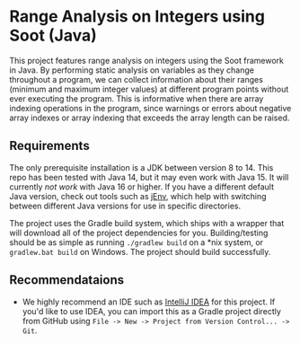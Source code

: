 # Range Analysis on Integers using Soot (Java)

This project features range analysis on integers using the Soot framework in Java. By performing static analysis on variables
as they change throughout a program, we can collect information about their ranges (minimum and maximum integer values) at
different program points without ever executing the program. This is informative when there are array indexing operations in
the program, since warnings or errors about negative array indexes or array indexing that exceeds the array length can be raised.

## Requirements
The only prerequisite installation is a JDK between version 8 to 14.
This repo has been tested with Java 14, but it may even work with Java 15.
It will currently *not work* with Java 16 or higher. If you have a different default Java version,
check out tools such as [jEnv](https://www.jenv.be), which help with switching between different
Java versions for use in specific directories.

The project uses the Gradle build system, which ships with a wrapper that will
download all of the project dependencies for you. Building/testing should be as simple as running `./gradlew build` on
a *nix system, or `gradlew.bat build` on Windows. The project should build successfully.

## Recommendataions
- We highly recommend an IDE such as [IntelliJ IDEA](https://www.jetbrains.com/idea/) for this project. 
If you'd like to use IDEA, you can import this as a Gradle project directly from GitHub using 
`File -> New -> Project from Version Control... -> Git`. 
